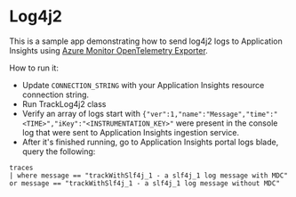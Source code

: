# Log4j2

This is a sample app demonstrating how to send log4j2 logs to Application Insights using
[Azure Monitor OpenTelemetry Exporter](https://central.sonatype.com/artifact/com.azure/azure-monitor-opentelemetry-exporter/1.0.0-beta.8).

How to run it:
- Update `CONNECTION_STRING` with your Application Insights resource connection string.
- Run TrackLog4j2 class
- Verify an array of logs start with `{"ver":1,"name":"Message","time":"<TIME>","iKey":"<INSTRUMENTATION_KEY>"` were present in the console log
  that were sent to Application Insights ingestion service.
- After it's finished running, go to Application Insights portal logs blade, query the following:

```kusto
traces
| where message == "trackWithSlf4j_1 - a slf4j_1 log message with MDC"
or message == "trackWithSlf4j_1 - a slf4j_1 log message without MDC"
```